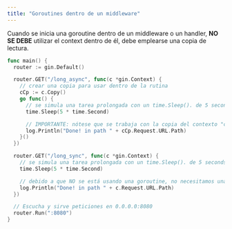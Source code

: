```yaml
---
title: "Goroutines dentro de un middleware"
---
```


Cuando se inicia una goroutine dentro de un middleware o un handler, **NO SE DEBE** utilizar el context dentro de él, debe emplearse una copia de lectura.

```go
func main() {
  router := gin.Default()

  router.GET("/long_async", func(c *gin.Context) {
    // crear una copia para usar dentro de la rutina
    cCp := c.Copy()
    go func() {
      // se simula una tarea prolongada con un time.Sleep(). de 5 seconds
      time.Sleep(5 * time.Second)

      // IMPORTANTE: nótese que se trabaja con la copia del contexto "cCp"
      log.Println("Done! in path " + cCp.Request.URL.Path)
    }()
  })

  router.GET("/long_sync", func(c *gin.Context) {
    // se simula una tarea prolongada con un time.Sleep(). de 5 seconds
    time.Sleep(5 * time.Second)

    // debido a que NO se está usando una goroutine, no necesitamos una copia del context
    log.Println("Done! in path " + c.Request.URL.Path)
  })

  // Escucha y sirve peticiones en 0.0.0.0:8080
  router.Run(":8080")
}
```

